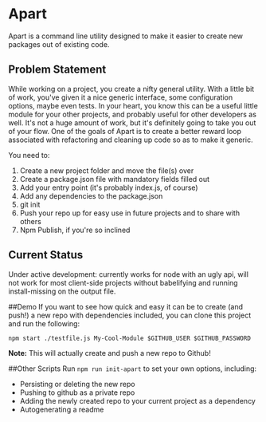 # Apart

Apart is a command line utility designed to make it easier to create new packages out of existing code.

## Problem Statement

While working on a project, you create a nifty general utility. With a little bit of work, you've given it
a nice generic interface, some configuration options, maybe even tests. In your heart, you know this can
be a useful little module for your other projects, and probably useful for other developers as well.
It's not a huge amount of work, but it's definitely going to take you out of your flow. One of the goals of
Apart is to create a better reward loop associated with refactoring and cleaning up code so as to make it generic.

You need to:
1) Create a new project folder and move the file(s) over
2) Create a package.json file with mandatory fields filled out
3) Add your entry point (it's probably index.js, of course)
4) Add any dependencies to the package.json
5) git init
6) Push your repo up for easy use in future projects and to share with others
7) Npm Publish, if you're so inclined

## Current Status
Under active development: currently works for node with an ugly api, will not work for most
 client-side projects without babelifying and running install-missing on the output file.

##Demo
If you want to see how quick and easy it can be to create (and push!) a new repo with dependencies
included, you can clone this project and run the following:

``npm start ./testfile.js My-Cool-Module $GITHUB_USER $GITHUB_PASSWORD``

__Note:__ This will actually create and push a new repo to Github!

##Other Scripts
Run ``npm run init-apart`` to set your own options, including:
* Persisting or deleting the new repo
* Pushing to github as a private repo
* Adding the newly created repo to your current project as a dependency
* Autogenerating a readme
